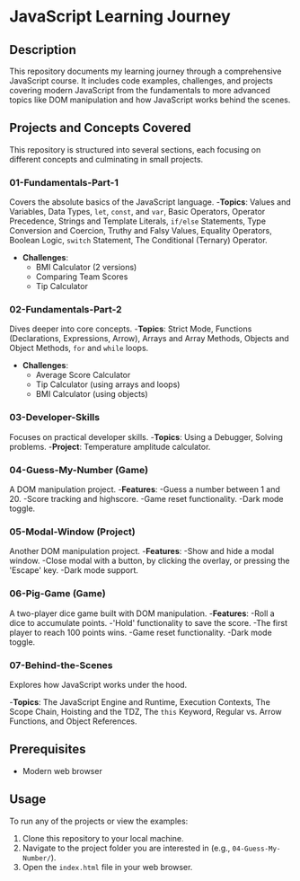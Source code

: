 # JavaScript Learning Journey

## Description

This repository documents my learning journey through a comprehensive JavaScript course. It includes code examples, challenges, and projects covering modern JavaScript from the fundamentals to more advanced topics like DOM manipulation and how JavaScript works behind the scenes.

## Projects and Concepts Covered

This repository is structured into several sections, each focusing on different concepts and culminating in small projects.

### 01-Fundamentals-Part-1

Covers the absolute basics of the JavaScript language.
-**Topics**: Values and Variables, Data Types, `let`, `const`, and `var`, Basic Operators, Operator Precedence, Strings and Template Literals, `if/else` Statements, Type Conversion and Coercion, Truthy and Falsy Values, Equality Operators, Boolean Logic, `switch` Statement, The Conditional (Ternary) Operator.

- **Challenges**:
  - BMI Calculator (2 versions)
  - Comparing Team Scores
  - Tip Calculator

### 02-Fundamentals-Part-2

Dives deeper into core concepts.
-**Topics**: Strict Mode, Functions (Declarations, Expressions, Arrow), Arrays and Array Methods, Objects and Object Methods, `for` and `while` loops.

- **Challenges**:
  - Average Score Calculator
  - Tip Calculator (using arrays and loops)
  - BMI Calculator (using objects)

### 03-Developer-Skills

Focuses on practical developer skills.
-**Topics**: Using a Debugger, Solving problems.
-**Project**: Temperature amplitude calculator.

### 04-Guess-My-Number (Game)

A DOM manipulation project.
-**Features**:
  -Guess a number between 1 and 20.
  -Score tracking and highscore.
  -Game reset functionality.
  -Dark mode toggle.

### 05-Modal-Window (Project)

Another DOM manipulation project.
-**Features**:
  -Show and hide a modal window.
  -Close modal with a button, by clicking the overlay, or pressing the 'Escape' key.
  -Dark mode support.

### 06-Pig-Game (Game)

A two-player dice game built with DOM manipulation.
-**Features**:
  -Roll a dice to accumulate points.
  -'Hold' functionality to save the score.
  -The first player to reach 100 points wins.
  -Game reset functionality.
  -Dark mode toggle.

### 07-Behind-the-Scenes

Explores how JavaScript works under the hood.

-**Topics**: The JavaScript Engine and Runtime, Execution Contexts, The Scope Chain, Hoisting and the TDZ, The `this` Keyword, Regular vs. Arrow Functions, and Object References.

## Prerequisites

- Modern web browser

## Usage

To run any of the projects or view the examples:

1. Clone this repository to your local machine.
2. Navigate to the project folder you are interested in (e.g., `04-Guess-My-Number/`).
3. Open the `index.html` file in your web browser.
